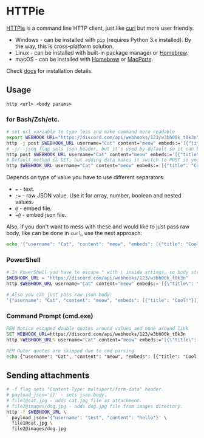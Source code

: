 # HTTPie

[HTTPie](https://httpie.io/) is a command line HTTP client, just like [curl](curl.md) but more user friendly.

* Windows - can be installed with `pip` (requires Python 3.x installed). By the way, this is cross-platform solution.
* Linux - can be installed with built-in package manager or [Homebrew](https://brew.sh/).
* macOS - can be installed with [Homebrew](https://brew.sh/) or [MacPorts](https://www.macports.org/).

Check [docs](https://httpie.io/docs#installation) for installation details.

## Usage

`http <url> <body params>`

### for Bash/Zsh/etc.

```sh
# set url variable to type less and make command more readable
export WEBHOOK_URL="https://discord.com/api/webhooks/123/w3bh00k_t0k3n"
http -j post $WEBHOOK_URL username="Cat" content="meow" embeds:='[{"title": "Cool!"}]'
# -j/--json flag sets json header, but it's used by default so it can be ommited.
http post $WEBHOOK_URL username="Cat" content="meow" embeds:='[{"title": "Cool!"}]'
# Default method is GET, but adding data makes it switch to POST so you can ommit it too.
http $WEBHOOK_URL username="Cat" content="meow" embeds:='[{"title": "Cool!"}]'
```

Depends on type of value you have to use different separators:

* `=` - text.
* `:=` - raw JSON value. Use it for array, number, boolean and nested values.
* `@` - embed file.
* `=@` - embed json file.

Also, if you don't want to mess with these and would like to just pass raw body, like can be done in `curl`, use the next approach:

```sh
echo '{"username": "Cat", "content": "meow", "embeds": [{"title": "Cool!"}]}' | http $WEBHOOK_URL
```

### PowerShell

```ps1
# In PowerShell you have to escape " with \ inside strings, so body string be parsed correctly.
$WEBHOOK_URL = "https://discord.com/api/webhooks/123/w3bh00k_t0k3n"
http $WEBHOOK_URL username="Cat" content="meow" embeds:='[{\"title\": \"Cool!\"}]'

# Also you can just pass raw json body:
'{"username": "Cat", "content": "meow", "embeds": [{"title": "Cool!"}]}' | http $WEBHOOK_URL
```

### Command Prompt (cmd.exe)

```bat
REM Notice escaped double quotes around values and none around link
SET WEBHOOK_URL=https://discord.com/api/webhooks/123/w3bh00k_t0k3n
http %WEBHOOK_URL% username="Cat" content="meow" embeds:="[{\"title\": \"Cool!\"}]"

REM Outer quotes are skipped due to cmd parsing
echo {"username": "Cat", "content": "meow", "embeds": [{"title": "Cool!"}]} | http %WEBHOOK_URL%
```

## Sending attachments

```sh
# -f flag sets "Content-Type: multipart/form-data" header.
# payload_json='{}' - sets json body.
# file1@cat.jpg - adds cat.jpg file as attachment.
# file2@images/dog.jpg - adds dog.jpg file from images directory.
http -f $WEBHOOK_URL \
  payload_json='{"username": "test", "content": "hello"}' \
  file1@cat.jpg \
  file2@images/dog.jpg
```

